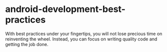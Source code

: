 # android-development-best-practices
With best practices under your fingertips, you will not lose precious time on reinventing the wheel. Instead, you can focus on writing quality code and getting the job done.
